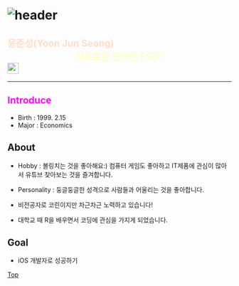 # ![header](https://capsule-render.vercel.app/api?type=soft&color=Gradient&text=%20Hi!%20%20&height=200&fontSize=60)

## <span style="color:#FFD8BFD8">**윤준성(Yoon Jun Seong)**</span>   <br>  <center><span style="color:#FFFFB6C1">자유로운 연예인 **ESFP**</span></center>  [<img width='25' height='25' src='https://png.pngtree.com/png-vector/20221018/ourmid/pngtree-instagram-icon-png-image_6315974.png'>](https://www.instagram.com/heavyrain_on/?hl=ko)
---


## <span style="color:#FF00FFFF">Introduce</span>
- Birth : 1999. 2.15
- Major : Economics

## About
- Hobby : 볼링치는 것을 좋아해요:)
          컴퓨터 게임도 좋아하고 IT제품에 관심이 많아서 유튜브 찾아보는 것을 즐겨합니다.

- Personality : 둥글둥글한 성격으로 사람들과 어울리는 것을 좋아합니다. 

- 비전공자로 코린이지만 차근차근 노력하고 있습니다!

- 대학교 때 R을 배우면서 코딩에 관심을 가지게 되었습니다.

## Goal
- iOS 개발자로 성공하기


<a href="#" class="btn--success">Top</a>

